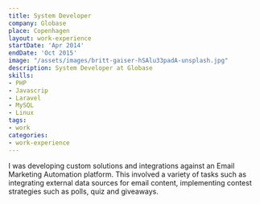 ```yaml
---
title: System Developer
company: Globase
place: Copenhagen
layout: work-experience
startDate: 'Apr 2014'
endDate: 'Oct 2015'
image: "/assets/images/britt-gaiser-hSAlu33padA-unsplash.jpg"
description: System Developer at Globase
skills:
- PHP
- Javascrip
- Laravel
- MySQL
- Linux
tags:
- work
categories:
- work-experience
---
```


I was developing custom solutions and integrations against an Email Marketing Automation platform. This involved a variety of tasks such as integrating external data sources for email content, implementing contest strategies such as polls, quiz and giveaways.
